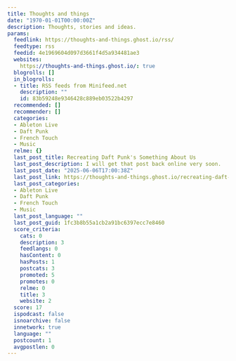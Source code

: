 ```yaml
---
title: Thoughts and things
date: "1970-01-01T00:00:00Z"
description: Thoughts, stories and ideas.
params:
  feedlink: https://thoughts-and-things.ghost.io/rss/
  feedtype: rss
  feedid: 4e1969604d097d3661f4d5a934481ae3
  websites:
    https://thoughts-and-things.ghost.io/: true
  blogrolls: []
  in_blogrolls:
  - title: RSS feeds from Minifeed.net
    description: ""
    id: 83b59248e9346428c889eb03522b4297
  recommended: []
  recommender: []
  categories:
  - Ableton Live
  - Daft Punk
  - French Touch
  - Music
  relme: {}
  last_post_title: Recreating Daft Punk's Something About Us
  last_post_description: I will get that post back online very soon.
  last_post_date: "2025-06-06T17:00:38Z"
  last_post_link: https://thoughts-and-things.ghost.io/recreating-daft-punks-something-about-us/
  last_post_categories:
  - Ableton Live
  - Daft Punk
  - French Touch
  - Music
  last_post_language: ""
  last_post_guid: 1fc3b8b55a1cb2a91bc6397ecc7e8460
  score_criteria:
    cats: 0
    description: 3
    feedlangs: 0
    hasContent: 0
    hasPosts: 1
    postcats: 3
    promoted: 5
    promotes: 0
    relme: 0
    title: 3
    website: 2
  score: 17
  ispodcast: false
  isnoarchive: false
  innetwork: true
  language: ""
  postcount: 1
  avgpostlen: 0
---
```

